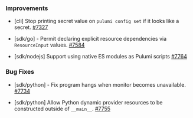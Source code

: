 ### Improvements

- [cli] Stop printing secret value on `pulumi config set` if it looks like a secret.
  [#7327](https://github.com/pulumi/pulumi/pull/7327)

- [sdk/go] - Permit declaring explicit resource dependencies via
  `ResourceInput` values.
  [#7584](https://github.com/pulumi/pulumi/pull/7584)

- [sdk/nodejs] Support using native ES modules as Pulumi scripts
  [#7764](https://github.com/pulumi/pulumi/pull/7764)

### Bug Fixes

- [sdk/python] - Fix program hangs when monitor becomes unavailable.
  [#7734](https://github.com/pulumi/pulumi/pull/7734)

- [sdk/python] Allow Python dynamic provider resources to be constructed outside of `__main__`. 
  [#7755](https://github.com/pulumi/pulumi/pull/7755)
